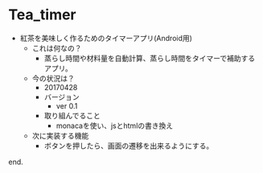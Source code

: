 # Tea_timer
- 紅茶を美味しく作るためのタイマーアプリ(Android用)
	- これは何なの？
		- 蒸らし時間や材料量を自動計算、蒸らし時間をタイマーで補助するアプリ。
	- 今の状況は？
		- 20170428
		- バージョン
			- ver 0.1
		- 取り組んでること
			- monacaを使い、jsとhtmlの書き換え
	- 次に実装する機能
		- ボタンを押したら、画面の遷移を出来るようにする。

end.

